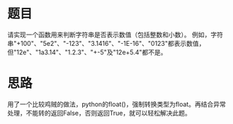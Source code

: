 # 题目
请实现一个函数用来判断字符串是否表示数值（包括整数和小数）。
例如，字符串"+100"、"5e2"、"-123"、"3.1416"、"-1E-16"、"0123"都表示数值，但"12e"、"1a3.14"、"1.2.3"、"+-5"及"12e+5.4"都不是。

# 思路
用了一个比较鸡贼的做法，python的float()，强制转换类型为float。再结合异常处理，不能转的返回False，否则返回True，就可以轻松解决此题。

